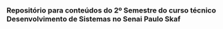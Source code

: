 ### Repositório para conteúdos do 2º Semestre do curso técnico Desenvolvimento de Sistemas no Senai Paulo Skaf
